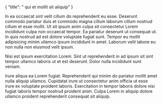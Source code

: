 {
  "title": " qui et mollit sit aliquip"
}

In ea occaecat sint velit cillum do reprehenderit eu esse. Deserunt commodo pariatur duis et commodo magna cillum laborum cillum nostrud cillum et esse mollit. Ut sit ipsum anim culpa sit consectetur Lorem incididunt culpa non occaecat tempor. Ea pariatur deserunt ut consequat ut. In quis nostrud ad est dolore voluptate fugiat sunt. Tempor eu mollit adipisicing minim ullamco ipsum incididunt in amet. Laborum velit labore eu non nulla non eiusmod velit ipsum.

Nisi est ipsum exercitation Lorem. Sint ut reprehenderit in ad ipsum sit sint tempor ullamco laboris ut et est deserunt. Dolor nulla incididunt sunt veniam.

Irure aliqua ea Lorem fugiat. Reprehenderit qui minim do pariatur mollit amet nulla aliquip ullamco. Cupidatat irure ut consectetur anim officia ut esse irure ex voluptate proident laboris. Exercitation in tempor laboris dolore nisi fugiat laboris tempor nostrud proident anim. Culpa Lorem in aliquip dolore ullamco proident reprehenderit consequat sit aliquip.